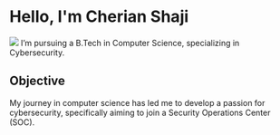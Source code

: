 # Hello, I'm Cherian Shaji
<a href="https://linkedin.com/in/cherian-shaji-b64391284"><img src="https://img.shields.io/badge/-LinkedIn-0072b1?&style=for-the-badge&logo=linkedin&logoColor=white" /></a>
I’m pursuing a B.Tech in Computer Science, specializing in Cybersecurity.

## Objective
My journey in computer science has led me to develop a passion for cybersecurity, specifically aiming to join a Security Operations Center (SOC).

